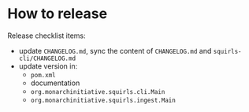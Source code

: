 # How to release

Release checklist items:

- update `CHANGELOG.md`, sync the content of `CHANGELOG.md` and `squirls-cli/CHANGELOG.md`
- update version in:
  - `pom.xml`
  - documentation
  - `org.monarchinitiative.squirls.cli.Main`
  - `org.monarchinitiative.squirls.ingest.Main`
